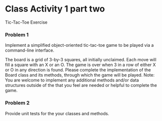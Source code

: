 # Class Activity 1 part two

Tic-Tac-Toe Exercise

### Problem 1
Implement a simplified object-oriented tic-tac-toe game to be played via a command-line interface.

The board is a grid of 3-by-3 squares, all initially unclaimed. Each move will fill a square with an X or an O.
The game is over when 3 in a row of either X or O in any direction is found.
Please complete the implementation of the Board class and its methods, through which the game will be played.
    Note: You are welcome to implement any additional methods and/or data structures outside of the that you feel are needed or helpful to complete the game.

### Problem 2
Provide unit tests for the your classes and methods.
